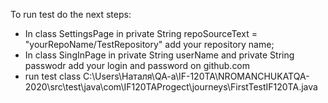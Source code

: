 To run test do the next steps:
- In class SettingsPage in private String repoSourceText = "yourRepoName/TestRepository" add your repository name;
- In class SingInPage in  private String userName and  private String passwodr add your login and password on github.com
- run test class C:\Users\Наталя\QA-a\IF-120TA\NROMANCHUKATQA-2020\src\test\java\com\IF120TAProgect\journeys\FirstTestIF120TA.java
